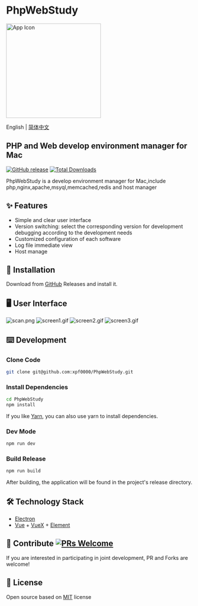 # PhpWebStudy

<img src="https://raw.githubusercontent.com/xpf0000/PhpWebStudy/master/static/512x512.png" width="256" alt="App Icon" />

English | [简体中文](./README-CN.md)

## PHP and Web develop environment manager for Mac

[![GitHub release](https://img.shields.io/github/release/xpf0000/PhpWebStudy.svg)](https://github.com/xpf0000/PhpWebStudy/releases)  [![Total Downloads](https://img.shields.io/github/downloads/xpf0000/PhpWebStudy/total.svg)](https://github.com/xpf0000/PhpWebStudy/releases)

PhpWebStudy is a develop environment manager for Mac,include php,nginx,apache,msyql,memcached,redis and host manager
## ✨ Features

- Simple and clear user interface
- Version switching: select the corresponding version for development debugging according to the development needs
- Customized configuration of each software
- Log file immediate view
- Host manage

## 💽 Installation

Download from [GitHub](https://github.com/xpf0000/PhpWebStudy/releases) Releases and install it.

## 🖥 User Interface

![scan.png](https://raw.githubusercontent.com/xpf0000/PhpWebStudy/master/screenshots/scan.jpg)
![screen1.gif](https://raw.githubusercontent.com/xpf0000/PhpWebStudy/master/screenshots/screen1.gif)
![screen2.gif](https://raw.githubusercontent.com/xpf0000/PhpWebStudy/master/screenshots/screen2.gif)
![screen3.gif](https://raw.githubusercontent.com/xpf0000/PhpWebStudy/master/screenshots/screen3.gif)

## ⌨️ Development

### Clone Code

```bash
git clone git@github.com:xpf0000/PhpWebStudy.git
```

### Install Dependencies

```bash
cd PhpWebStudy
npm install
```
If you like [Yarn](https://yarnpkg.com/), you can also use yarn to install dependencies.

### Dev Mode

```bash
npm run dev
```

### Build Release

```bash
npm run build
```

After building, the application will be found in the project's release directory.

## 🛠 Technology Stack

- [Electron](https://electronjs.org/)
- [Vue](https://vuejs.org/) + [VueX](https://vuex.vuejs.org/) + [Element](https://element.eleme.io)

## 🤝 Contribute [![PRs Welcome](https://img.shields.io/badge/PRs-welcome-brightgreen.svg?style=flat)](http://makeapullrequest.com)

If you are interested in participating in joint development, PR and Forks are welcome!

## 📜 License

Open source based on [MIT](https://opensource.org/licenses/mit) license
